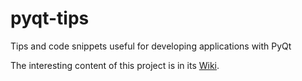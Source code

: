 # pyqt-tips
Tips and code snippets useful for developing applications with PyQt

The interesting content of this project is in its [Wiki](https://github.com/mherrmann/pyqt-tips/wiki).
